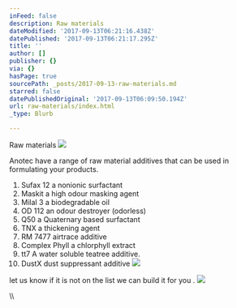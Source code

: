 ```yaml
---
inFeed: false
description: Raw materials
dateModified: '2017-09-13T06:21:16.438Z'
datePublished: '2017-09-13T06:21:17.295Z'
title: ''
author: []
publisher: {}
via: {}
hasPage: true
sourcePath: _posts/2017-09-13-raw-materials.md
starred: false
datePublishedOriginal: '2017-09-13T06:09:50.194Z'
url: raw-materials/index.html
_type: Blurb

---
```

Raw materials
![](https://the-grid-user-content.s3-us-west-2.amazonaws.com/d95fc057-0bca-46e7-b63b-0a3e2b529829.jpg)

Anotec have a range of raw material additives that can be used in formulating your products.

1. Sufax 12 a nonionic surfactant
2. Maskit a high odour masking agent
3. Milal 3 a biodegradable oil
4. OD 112 an odour destroyer (odorless)
5. Q50 a Quaternary based surfactant
6. TNX a thickening agent
7. RM 7477 airtrace additive
8. Complex Phyll a chlorphyll extract
9. tt7 A water soluble teatree additive.
10. DustX dust suppressant additive
![](https://the-grid-user-content.s3-us-west-2.amazonaws.com/980fd310-7b4a-467e-840d-79800844e417.png)

let us know if it is not on the list we can build it for you .
![](https://the-grid-user-content.s3-us-west-2.amazonaws.com/24a4bfd6-366b-44c7-ae3b-f0a1bc7c2794.jpg)

\\\\